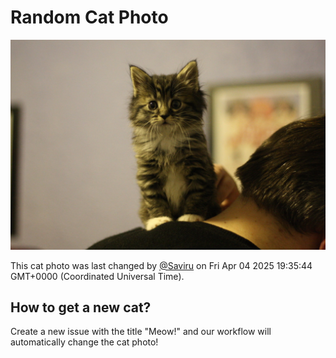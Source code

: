 # Random Cat Photo

![Random Cat](./images/cat.jpg?v=1743795344820)

This cat photo was last changed by [@Saviru](https://github.com/Saviru) on Fri Apr 04 2025 19:35:44 GMT+0000 (Coordinated Universal Time).

## How to get a new cat?

Create a new issue with the title "Meow!" and our workflow will automatically change the cat photo!
